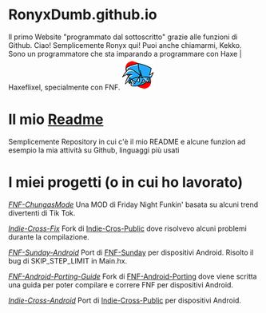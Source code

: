 # RonyxDumb.github.io
Il primo Website "programmato dal sottoscritto" grazie alle funzioni di Github.
Ciao! Semplicemente Ronyx qui! Puoi anche chiamarmi, Kekko.
Sono un programmatore che sta imparando a programmare con Haxe | Haxeflixel, specialmente con FNF. ![FNF-ICO](img/icon64.png)

# Il mio [Readme](https://github.com/RonyxDumb/RonyxDumb)
Semplicemente Repository in cui c'è il mio README e alcune funzion ad esempio la mia attività su Github, linguaggi più usati

# I miei progetti (o in cui ho lavorato)
*[FNF-ChungasMode](https://github.com/RonyxDumb/FNF-ChungasMode)*
Una MOD di Friday Night Funkin' basata su alcuni trend divertenti di Tik Tok.

*[Indie-Cross-Fix](https://github.com/RonyxDumb/Indie-Cross-Fix)*
Fork di [Indie-Cros-Public](https://github.com/brightfyregit/Indie-Cross-Public) dove risolvevo alcuni problemi durante la compilazione.

*[FNF-Sunday-Android](https://github.com/RonyxDumb/Indie-Cross-Fix)*
Port di [FNF-Sunday](https://github.com/bbpanzu/FNF-Sunday) per dispositivi Android. Risolto il bug di SKIP_STEP_LIMIT in Main.hx.

*[FNF-Android-Porting-Guide](https://github.com//RonyxDumb/FNF-Android-Porting-Guide)*
Fork di [FNF-Android-Porting](https://github.com/MAJigsaw77/FNF-Android-Porting) dove viene scritta una guida per poter compilare e correre FNF per dispositivi Android.

*[Indie-Cross-Android](https://github.com/RonyxDumb/Indie-Cross-Android)*
Port di [Indie-Cross-Public](https://github.com/brightfyregit/Indie-Cross-Public) per dispositivi Android.
